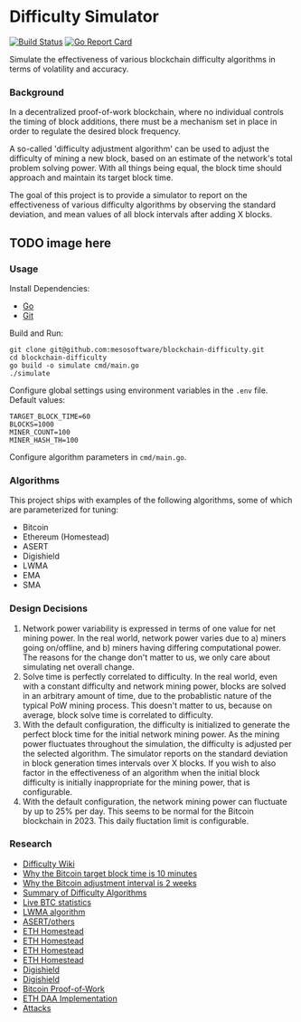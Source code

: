 # Difficulty Simulator

[![Build Status](https://github.com/seanvaleo/dsim/actions/workflows/go.yml/badge.svg)](https://github.com/seanvaleo/dsim/actions)
[![Go Report Card](https://goreportcard.com/badge/github.com/seanvaleo/dsim)](https://goreportcard.com/report/github.com/seanvaleo/dsim)

Simulate the effectiveness of various blockchain difficulty algorithms in terms of volatility and accuracy.


### Background

In a decentralized proof-of-work blockchain, where no individual controls the timing of block additions, there
must be a mechanism set in place in order to regulate the desired block frequency.

A so-called 'difficulty adjustment algorithm' can be used to adjust the difficulty of mining a new block,
based on an estimate of the network's total problem solving power. With all things being equal, the
block time should approach and maintain its target block time.

The goal of this project is to provide a simulator to report on the effectiveness of various
difficulty algorithms by observing the standard deviation, and mean values of all block intervals
after adding X blocks.


## TODO image here


### Usage

Install Dependencies:
- [Go](https://golang.org/doc/install)
- [Git](https://git-scm.com/download)

Build and Run:
```
git clone git@github.com:mesosoftware/blockchain-difficulty.git
cd blockchain-difficulty
go build -o simulate cmd/main.go
./simulate
```

Configure global settings using environment variables in the `.env` file. Default values:
```
TARGET_BLOCK_TIME=60
BLOCKS=1000
MINER_COUNT=100
MINER_HASH_TH=100
```

Configure algorithm parameters in `cmd/main.go`.


### Algorithms

This project ships with examples of the following algorithms, some of which are parameterized for tuning:

- Bitcoin
- Ethereum (Homestead)
- ASERT
- Digishield
- LWMA
- EMA
- SMA


### Design Decisions

1) Network power variability is expressed in terms of one value for net mining power. In the real world, network power varies due to a) miners going on/offline, and b) miners having differing computational power. The reasons for the change don't matter to us, we only care about simulating net overall change.
2) Solve time is perfectly correlated to difficulty. In the real world, even with a constant difficulty and network mining power, blocks are solved in an arbitrary amount of time, due to the probablistic nature of the typical PoW mining process. This doesn't matter to us, because on average, block solve time is correlated to difficulty.
3) With the default configuration, the difficulty is initialized to generate the perfect block time for the initial network mining power. As the mining power fluctuates throughout the simulation, the difficulty is adjusted per the selected algorithm. The simulator reports on the standard deviation in block generation times intervals over X blocks. If you wish to also factor in the effectiveness of an algorithm when the initial block difficulty is initially inappropriate for the mining power, that is configurable.
4) With the default configuration, the network mining power can fluctuate by up to 25% per day. This seems to be normal for the Bitcoin blockchain in 2023. This daily fluctation limit is configurable. 


### Research

- [Difficulty Wiki](https://en.bitcoin.it/wiki/Difficulty)
- [Why the Bitcoin target block time is 10 minutes](https://bitcoin.stackexchange.com/questions/1863/why-was-the-target-block-time-chosen-to-be-10-minutes)
- [Why the Bitcoin adjustment interval is 2 weeks](https://bitcoin.stackexchange.com/questions/65868/why-was-it-chosen-to-adjust-difficulty-every-2-weeks-rather-than-2-days-or-ever)
- [Summary of Difficulty Algorithms](https://github.com/zawy12/difficulty-algorithms/issues/50)
- [Live BTC statistics](https://siastats.info/mining)
- [LWMA algorithm](https://github.com/zawy12/difficulty-algorithms/issues/3)
- [ASERT/others](https://reference.cash/protocol/blockchain/proof-of-work/difficulty-adjustment-algorithm)
- [ETH Homestead](https://ethereum.stackexchange.com/questions/5913/how-does-the-ethereum-homestead-difficulty-adjustment-algorithm-work)
- [ETH Homestead](https://blog.cotten.io/ethereums-eip-2-4-15-second-block-target-98d4c11017e1)
- [ETH Homestead](https://copyprogramming.com/howto/how-does-the-ethereum-homestead-difficulty-adjustment-algorithm-work)
- [ETH Homestead](https://ethereum.stackexchange.com/questions/1880/how-is-the-mining-difficulty-calculated-on-ethereum)
- [Digishield](https://dgbwiki.com/index.php?title=DigiShield)
- [Digishield](https://github.com/zawy12/difficulty-algorithms/issues/7)
- [Bitcoin Proof-of-Work](https://github.com/bitcoin/bitcoin/blob/master/src/pow.cpp)
- [ETH DAA Implementation](https://github.com/ethereum/go-ethereum/blob/81d328a73e00454912edf79e74f7d041467fa2aa/consensus/ethash/difficulty.go#L82)
- [Attacks](https://old.reddit.com/r/Bitcoin/comments/mtugta/mentor_monday_april_19_2021_ask_all_your_bitcoin/gv86j6b/?context=5)





